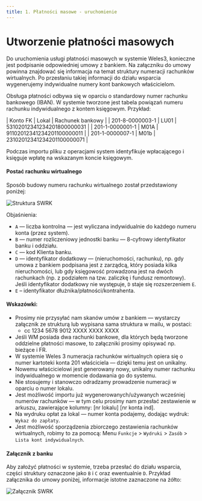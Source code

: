 ```yaml
---
title: 1. Płatności masowe - uruchomienie
---
```


# Utworzenie płatności masowych

Do uruchomienia usługi płatności masowych w systemie Weles3, konieczne jest podpisanie odpowiedniej umowy z bankiem. Na załączniku do umowy powinna znajdować się informacja na temat struktury numeracji rachunków wirtualnych. Po przesłaniu takiej informacji do działu wsparcia wygenerujemy indywidualne numery kont bankowych właścicielom. 

Obsługa płatności odbywa się w oparciu o standardowy numer rachunku bankowego (IBAN). W systemie tworzone jest tabela powiązań numeru rachunku indywidualnego z kontem księgowym. Przykład:

| Konto FK | Lokal | Rachunek bankowy |
| 201-8-0000003-1 | LU01 | 53102012341234201800000031 |
| 201-1-0000001-1 | M01A | 91102012341234201100000011 |
| 201-1-0000007-1 | M01b | 23102012341234201100000071 |

Podczas importu pliku z operacjami system identyfikuje wpłacającego i księguje wpłatę na wskazanym koncie księgowym.

#### Postać rachunku wirtualnego

Sposób budowy numeru rachunku wirtualnego został przedstawiony poniżej:

![Struktura SWRK](strukturaswrk.png)

Objaśnienia:

- `A` — liczba kontrolna — jest wyliczana indywidualnie do każdego numeru konta (przez system).
- `B` — numer rozliczeniowy jednostki banku — 8-cyfrowy identyfikator banku i oddziału.
- `C` — kod Klienta banku.
- `D` — identyfikator dodatkowy — (nieruchomości, rachunku), np. gdy umowa z bankiem podpisana jest z zarządcą, który posiada kilka nieruchomości, lub gdy księgowość prowadzona jest na dwóch rachunkach (np. z podziałem na tzw. zaliczkę i fundusz remontowy). Jeśli identyfikator dodatkowy nie występuje, `D` staje się rozszerzeniem `E`.
- `E` – identyfikator dłużnika/płatności/kontrahenta.

#### Wskazówki:

- Prosimy nie przysyłać nam skanów umów z bankiem — wystarczy załącznik ze strukturą lub wypisana sama struktura w mailu, w postaci:
  - cc 1234 5678 9012 XXXX XXXX XXXX
- Jeśli WM posiada dwa rachunki bankowe, dla których będą tworzone oddzielne płatności masowe, to załączniki prosimy opisywać np. bieżące i FR.
- W systemie Weles 3 numeracja rachunków wirtualnych opiera się o numer kartoteki konta 201 właściciela — dzięki temu jest on unikalny.
- Nowemu właścicielowi jest generowany nowy, unikalny numer rachunku indywidualnego w momencie dodawania go do systemu.
- Nie stosujemy i stanowczo odradzamy prowadzenie numeracji w oparciu o numer lokalu.
- Jest możliwość importu już wygenerowanych/używanych wcześniej numerów rachunków — w tym celu prosimy nam przesłać zestawienie w arkuszu, zawierające kolumny: [nr lokalu] [nr konta ind].
- Na wydruku opłat za lokal — numer konta podajemy, dodając wydruk: `Wykaz do zapłaty`.
- Jest możliwość sporządzenia zbiorczego zestawienia rachunków wirtualnych, robimy to za pomocą: Menu `Funkcje` > `Wydruki` > `Zasób` > `Lista kont indywidualnych`.

#### Załącznik z banku

Aby założyć płatności w systemie, trzeba przesłać do działu wsparcia, części struktury oznaczone jako `B` i `C` oraz ewentualnie `D`. Przykład załącznika do umowy poniżej, informacje istotne zaznaczone na żółto:

![Załącznik SWRK](zaloncznikswrk.png)